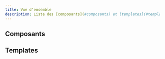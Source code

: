```yaml
---
title: Vue d'ensemble
description: Liste des [composants](#composants) et [templates](#templates) disponibles.
---
```


## Composants

<doc-components></doc-components>

## Templates

<doc-templates></doc-templates>
